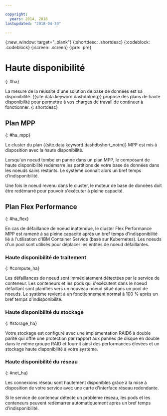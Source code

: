 ```yaml
---

copyright:
  years: 2014, 2018
lastupdated: "2018-04-30"

---
```


<!-- Attribute definitions --> 
{:new_window: target="_blank"}
{:shortdesc: .shortdesc}
{:codeblock: .codeblock}
{:screen: .screen}
{:pre: .pre}

# Haute disponibilité 
{: #ha}

La mesure de la réussite d'une solution de base de données est sa disponibilité. {{site.data.keyword.dashdblong}} propose des plans de haute disponibilité pour permettre à vos charges de travail de continuer à fonctionner.
{: shortdesc}

## Plan MPP
{: #ha_mpp}

Le cluster du plan {{site.data.keyword.dashdbshort_notm}} MPP est mis à disposition avec la haute disponibilité.  

Lorsqu'un noeud tombe en panne dans un plan MPP, le composant de haute disponibilité redémarre les partitions de votre base de données dans les noeuds sains restants. Le système connaît alors un bref temps d'indisponibilité. 

Une fois le noeud revenu dans le cluster, le moteur de base de données doit être redémarré pour pouvoir s'exécuter à pleine capacité. 

## Plan Flex Performance
{: #ha_flex}

En cas de défaillance de noeud inattendue, le cluster Flex Performance MPP est ramené à sa pleine capacité après un bref temps d'indisponibilité lié à l'utilisation d'IBM Container Service (basé sur Kubernetes). Les noeuds d'un pool sont utilisés pour déplacer les entités de noeud défaillantes. 

### Haute disponibilité de traitement
{: #compute_ha}

Les défaillances de noeud sont immédiatement détectées par le service de conteneur. Les conteneurs et les pods qui s'exécutent dans le noeud défaillant sont planifiés vers un nouveau noeud situé dans un pool de noeuds. Le système revient à un fonctionnement normal à 100 % après un bref temps d'indisponibilité.

### Haute disponibilité du stockage
{: #storage_ha}

Votre stockage est configuré avec une implémentation RAID6 à double parité qui offre une protection par rapport aux pannes de disque en double dans le même groupe RAID et fournit ainsi des performances élevées et un stockage haute disponibilité à votre système.

### Haute disponibilité du réseau
{: #net_ha}

Les connexions réseau sont hautement disponibles grâce à la mise à disposition de votre service avec une carte d'interface réseau redondante. 

Si le service de conteneur détecte un problème réseau, les pods et les conteneurs peuvent redémarrer automatiquement après un bref temps d'indisponibilité.
